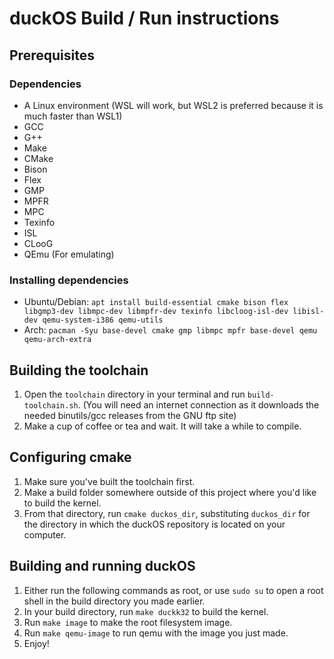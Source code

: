 # duckOS Build / Run instructions

## Prerequisites

### Dependencies
- A Linux environment (WSL will work, but WSL2 is preferred because it is much faster than WSL1)
- GCC
- G++
- Make
- CMake
- Bison
- Flex
- GMP
- MPFR
- MPC
- Texinfo
- ISL
- CLooG
- QEmu (For emulating)

### Installing dependencies
- Ubuntu/Debian: `apt install build-essential cmake bison flex libgmp3-dev libmpc-dev libmpfr-dev texinfo libcloog-isl-dev libisl-dev qemu-system-i386 qemu-utils`
- Arch: `pacman -Syu base-devel cmake gmp libmpc mpfr base-devel qemu qemu-arch-extra`

## Building the toolchain
1. Open the `toolchain` directory in your terminal and run `build-toolchain.sh`. (You will need an internet connection as it downloads the needed binutils/gcc releases from the GNU ftp site)
2. Make a cup of coffee or tea and wait. It will take a while to compile.

## Configuring cmake
1. Make sure you've built the toolchain first.
2. Make a build folder somewhere outside of this project where you'd like to build the kernel.
3. From that directory, run `cmake duckos_dir`, substituting `duckos_dir` for the directory in which the duckOS repository is located on your computer.

## Building and running duckOS
1. Either run the following commands as root,  or use `sudo su` to open a root shell in the build directory you made earlier.
2. In your build directory, run `make duckk32` to build the kernel.
3. Run `make image` to make the root filesystem image.
3. Run `make qemu-image` to run qemu with the image you just made.
5. Enjoy!